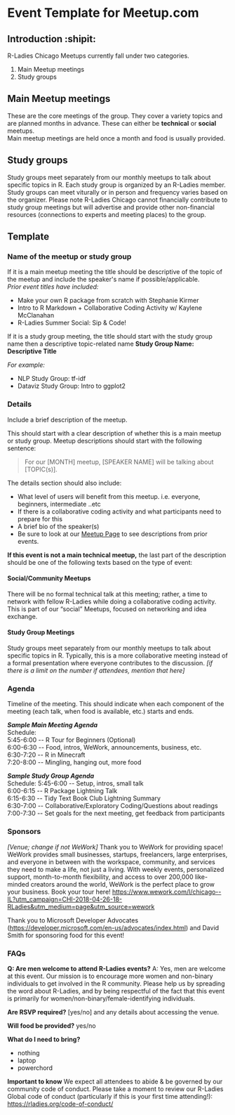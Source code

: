 
# Event Template for Meetup.com

## Introduction :shipit:

R-Ladies Chicago Meetups currently fall under two categories.
1. Main Meetup meetings
2. Study groups

## Main Meetup meetings
These are the core meetings of the group. They cover a variety topics and are planned months in advance. These can either be **technical** or **social** meetups.  
Main meetup meetings are held once a month and food is usually provided.


## Study groups
Study groups meet separately from our monthly meetups to talk about specific topics in R. Each study group is organized by an R-Ladies member. Study groups can meet viturally or in person and frequency varies based on the organizer. Please note R-Ladies Chicago cannot financially contribute to study group meetings but will advertise and provide other non-financial resources (connections to experts and meeting places) to the group.  

## Template

### Name of the meetup or study group

If it is a main meetup meeting the title should be descriptive of the topic of the meetup and include the speaker's name if possible/applicable.  
*Prior event titles have included:* 
- Make your own R package from scratch with Stephanie Kirmer  
- Intro to R Markdown + Collaborative Coding Activity w/ Kaylene McClanahan  
- R-Ladies Summer Social: Sip & Code!  
  
  
If it is a study group meeting, the title should start with the study group name then a descriptive topic-related name
**Study Group Name: Descriptive Title**   
  
 *For example:*  
 - NLP Study Group: tf-idf  
 - Dataviz Study Group: Intro to ggplot2  

### Details
Include a brief description of the meetup. 

This should start with a clear description of whether this is a main meetup or study group. Meetup descriptions should start with the following sentence:   

> For our [MONTH] meetup, [SPEAKER NAME] will be talking about [TOPIC(s)].   

The details section should also include:  
  
- What level of users will benefit from this meetup. i.e. everyone, beginners, intermediate ..etc  
- If there is a collaborative coding activity and what participants need to prepare for this  
- A brief bio of the speaker(s)  
- Be sure to look at our [Meetup Page](https://www.meetup.com/rladies-chicago/) to see descriptions from prior events.  
  
**If this event is not a main technical meetup,** the last part of the description should be one of the following texts based on the type of event:  
  
#### Social/Community Meetups  
There will be no formal technical talk at this meeting; rather, a time to network with fellow R-Ladies while doing a collaborative coding activity. This is part of our “social” Meetups, focused on networking and idea exchange.  
  
#### Study Group Meetings  
Study groups meet separately from our monthly meetups to talk about specific topics in R. Typically, this is a more collaborative meeting instead of a formal presentation where everyone contributes to the discussion. *[if there is a limit on the number if attendees, mention that here]*   
  
  

### Agenda 
Timeline of the meeting. This should indicate when each component of the meeting (each talk, when food is available, etc.) starts and ends.

__*Sample Main Meeting Agenda*__  
Schedule:  
5:45-6:00 -- R Tour for Beginners (Optional)  
6:00-6:30 -- Food, intros, WeWork, announcements, business, etc.  
6:30-7:20 -- R in Minecraft  
7:20-8:00 -- Mingling, hanging out, more food  
  
__*Sample Study Group Agenda*__  
Schedule:
5:45-6:00 -- Setup, intros, small talk  
6:00-6:15 -- R Package Lightning Talk  
6:15-6:30 -- Tidy Text Book Club Lightning Summary  
6:30-7:00 -- Collaborative/Exploratory Coding/Questions about readings  
7:00-7:30 -- Set goals for the next meeting, get feedback from participants  

### Sponsors  
  
*[Venue; change if not WeWork]*
Thank you to WeWork for providing space! WeWork provides small businesses, startups, freelancers, large enterprises, and everyone in between with the workspace, community, and services they need to make a life, not just a living. With weekly events, personalized support, month-to-month flexibility, and access to over 200,000 like-minded creators around the world, WeWork is the perfect place to grow your business. Book your tour here! https://www.wework.com/l/chicago--IL?utm_campaign=CHI-2018-04-26-18-RLadies&utm_medium=page&utm_source=wework  
  
Thank you to Microsoft Developer Advocates (https://developer.microsoft.com/en-us/advocates/index.html) and David Smith for sponsoring food for this event!  
  
  
### FAQs
  
**Q: Are men welcome to attend R-Ladies events?**
A: Yes, men are welcome at this event. Our mission is to encourage more women and non-binary individuals to get involved in the R community. Please help us by spreading the word about R-Ladies, and by being respectful of the fact that this event is primarily for women/non-binary/female-identifying individuals.
  
**Are RSVP required?**
[yes/no] and any details about accessing the venue.  
  
**Will food be provided?** 
yes/no

**What do I need to bring?**
- nothing
- laptop
- powerchord

**Important to know**
We expect all attendees to abide & be governed by our community code of conduct. Please take a moment to review our R-Ladies Global code of conduct (particularly if this is your first time attending!): https://rladies.org/code-of-conduct/  

